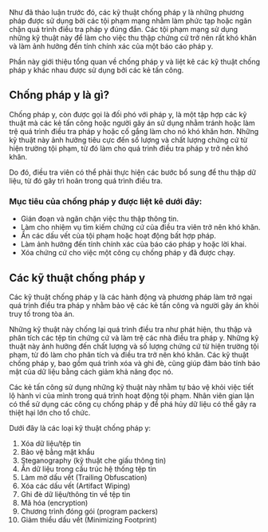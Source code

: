 
Như đã thảo luận trước đó, các kỹ thuật chống pháp y là những phương pháp được sử dụng bởi các tội phạm mạng nhằm làm phức tạp hoặc ngăn chặn quá trình điều tra pháp y đúng đắn. Các tội phạm mạng sử dụng những kỹ thuật này để làm cho việc thu thập chứng cứ trở nên rất khó khăn và làm ảnh hưởng đến tính chính xác của một báo cáo pháp y.

Phần này giới thiệu tổng quan về chống pháp y và liệt kê các kỹ thuật chống pháp y khác nhau được sử dụng bởi các kẻ tấn công.

## Chống pháp y là gì?

Chống pháp y, còn được gọi là đối phó với pháp y, là một tập hợp các kỹ thuật mà các kẻ tấn công hoặc người gây án sử dụng nhằm tránh hoặc làm trệ quá trình điều tra pháp y hoặc cố gắng làm cho nó khó khăn hơn. Những kỹ thuật này ảnh hưởng tiêu cực đến số lượng và chất lượng chứng cứ từ hiện trường tội phạm, từ đó làm cho quá trình điều tra pháp y trở nên khó khăn.

Do đó, điều tra viên có thể phải thực hiện các bước bổ sung để thu thập dữ liệu, từ đó gây trì hoãn trong quá trình điều tra.

### Mục tiêu của chống pháp y được liệt kê dưới đây:
- Gián đoạn và ngăn chặn việc thu thập thông tin.
- Làm cho nhiệm vụ tìm kiếm chứng cứ của điều tra viên trở nên khó khăn.
- Ẩn các dấu vết của tội phạm hoặc hoạt động bất hợp pháp.
- Làm ảnh hưởng đến tính chính xác của báo cáo pháp y hoặc lời khai.
- Xóa chứng cứ cho việc một công cụ chống pháp y đã được chạy.

## Các kỹ thuật chống pháp y

Các kỹ thuật chống pháp y là các hành động và phương pháp làm trở ngại quá trình điều tra pháp y nhằm bảo vệ các kẻ tấn công và người gây án khỏi truy tố trong tòa án.

Những kỹ thuật này chống lại quá trình điều tra như phát hiện, thu thập và phân tích các tệp tin chứng cứ và làm trệ các nhà điều tra pháp y. Những kỹ thuật này ảnh hưởng đến chất lượng và số lượng chứng cứ từ hiện trường tội phạm, từ đó làm cho phân tích và điều tra trở nên khó khăn. Các kỹ thuật chống pháp y, bao gồm quá trình xóa và ghi đè, cũng giúp đảm bảo tính bảo mật của dữ liệu bằng cách giảm khả năng đọc nó.

Các kẻ tấn công sử dụng những kỹ thuật này nhằm tự bảo vệ khỏi việc tiết lộ hành vi của mình trong quá trình hoạt động tội phạm. Nhân viên gian lận có thể sử dụng các công cụ chống pháp y để phá hủy dữ liệu có thể gây ra thiệt hại lớn cho tổ chức.

Dưới đây là các loại kỹ thuật chống pháp y:

1. Xóa dữ liệu/tệp tin
2. Bảo vệ bằng mật khẩu
3. Steganography (kỹ thuật che giấu thông tin)
4. Ẩn dữ liệu trong cấu trúc hệ thống tệp tin
5. Làm mờ dấu vết (Trailing Obfuscation)
6. Xóa các dấu vết (Artifact Wiping)
7. Ghi đè dữ liệu/thông tin về tệp tin
8. Mã hóa (encryption)
9. Chương trình đóng gói (program packers)
10. Giảm thiểu dấu vết (Minimizing Footprint)

